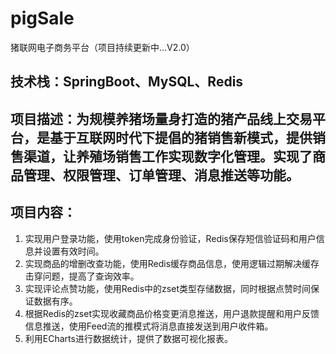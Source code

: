 # pigSale
猪联网电子商务平台（项目持续更新中...V2.0）
## 技术栈：SpringBoot、MySQL、Redis
## 项目描述：为规模养猪场量身打造的猪产品线上交易平台，是基于互联网时代下提倡的猪销售新模式，提供销售渠道，让养殖场销售工作实现数字化管理。实现了商品管理、权限管理、订单管理、消息推送等功能。
## 项目内容：
1.	实现用户登录功能，使用token完成身份验证，Redis保存短信验证码和用户信息并设置有效时间。
2.	实现商品的增删改查功能，使用Redis缓存商品信息，使用逻辑过期解决缓存击穿问题，提高了查询效率。
3.	实现评论点赞功能，使用Redis中的zset类型存储数据，同时根据点赞时间保证数据有序。
4.	根据Redis的zset实现收藏商品价格变更消息推送，用户退款提醒和用户反馈信息推送，使用Feed流的推模式将消息直接发送到用户收件箱。
5.	利用ECharts进行数据统计，提供了数据可视化报表。
